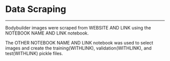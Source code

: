 # Data Scraping
--------------------

Bodybuilder images were scraped from WEBSITE AND LINK using the NOTEBOOK NAME AND LINK notebook.

The OTHER NOTEBOOK NAME AND LINK notebook was used to select images and create the training(WITHLINK), validation(WITHLINK), and test(WITHLINK) pickle files.
